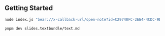 ## Getting Started

```bash
node index.js "bear://x-callback-url/open-note?id=C29740FC-2EE4-4CDC-9DD0-ACBFE8C7CA9B" -o "slides.textbundle" -w
```

```bash
pnpm dev slides.textbundle/text.md
```